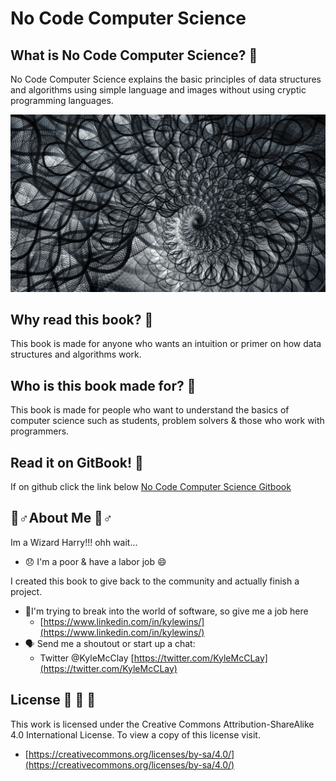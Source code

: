 # No Code Computer Science

## What is No Code Computer Science? 🎰 

No Code Computer Science explains the basic principles of data structures and algorithms using simple language and images without using cryptic programming languages.

![Down the Rabbit Hole](.gitbook/assets/pexels-frank-cone-3573555.jpg)

## Why read this book? 🤯 

This book is made for anyone who wants an intuition or primer on how data structures and algorithms work.

## Who is this book made for? 🌱 

This book is made for people who want to understand the basics of computer science such as students, problem solvers & those who work with programmers.

## Read it on GitBook! 🤟 

If on github click the link below [No Code Computer Science Gitbook](https://ksmcclay.gitbook.io/no-code-computer-science/)

## 🧙♂About Me 🧙♂ 

Im a Wizard Harry!!! ohh wait...

* 😞 I'm a poor & have a labor job 😄 

I created this book to give back to the community and actually finish a project. 

* 🤑I'm trying to break into the world of software, so give me a job here
  * [https://www.linkedin.com/in/kylewins/](https://www.linkedin.com/in/kylewins/)
* 🗣 Send me a shoutout or start up a chat: 
  * Twitter @KyleMcClay [https://twitter.com/KyleMcCLay](https://twitter.com/KyleMcCLay)

## License 📃 📃 📃 

This work is licensed under the Creative Commons Attribution-ShareAlike 4.0 International License. To view a copy of this license visit. 

* [https://creativecommons.org/licenses/by-sa/4.0/](https://creativecommons.org/licenses/by-sa/4.0/)

